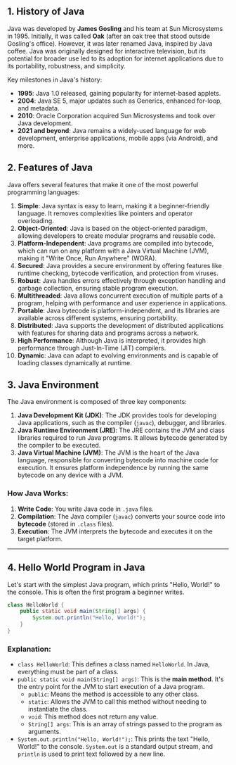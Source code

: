 ## **1. History of Java**

Java was developed by **James Gosling** and his team at Sun Microsystems in 1995. Initially, it was called **Oak** (after an oak tree that stood outside Gosling's office). However, it was later renamed Java, inspired by Java coffee. Java was originally designed for interactive television, but its potential for broader use led to its adoption for internet applications due to its portability, robustness, and simplicity.

Key milestones in Java's history:
- **1995**: Java 1.0 released, gaining popularity for internet-based applets.
- **2004**: Java SE 5, major updates such as Generics, enhanced for-loop, and metadata.
- **2010**: Oracle Corporation acquired Sun Microsystems and took over Java development.
- **2021 and beyond**: Java remains a widely-used language for web development, enterprise applications, mobile apps (via Android), and more.

## **2. Features of Java**

Java offers several features that make it one of the most powerful programming languages:

1. **Simple**: Java syntax is easy to learn, making it a beginner-friendly language. It removes complexities like pointers and operator overloading.
2. **Object-Oriented**: Java is based on the object-oriented paradigm, allowing developers to create modular programs and reusable code.
3. **Platform-Independent**: Java programs are compiled into bytecode, which can run on any platform with a Java Virtual Machine (JVM), making it "Write Once, Run Anywhere" (WORA).
4. **Secured**: Java provides a secure environment by offering features like runtime checking, bytecode verification, and protection from viruses.
5. **Robust**: Java handles errors effectively through exception handling and garbage collection, ensuring stable program execution.
6. **Multithreaded**: Java allows concurrent execution of multiple parts of a program, helping with performance and user experience in applications.
7. **Portable**: Java bytecode is platform-independent, and its libraries are available across different systems, ensuring portability.
8. **Distributed**: Java supports the development of distributed applications with features for sharing data and programs across a network.
9. **High Performance**: Although Java is interpreted, it provides high performance through Just-In-Time (JIT) compilers.
10. **Dynamic**: Java can adapt to evolving environments and is capable of loading classes dynamically at runtime.

## **3. Java Environment**

The Java environment is composed of three key components:

1. **Java Development Kit (JDK)**: The JDK provides tools for developing Java applications, such as the compiler (`javac`), debugger, and libraries.
2. **Java Runtime Environment (JRE)**: The JRE contains the JVM and class libraries required to run Java programs. It allows bytecode generated by the compiler to be executed.
3. **Java Virtual Machine (JVM)**: The JVM is the heart of the Java language, responsible for converting bytecode into machine code for execution. It ensures platform independence by running the same bytecode on any device with a JVM.

### How Java Works:
1. **Write Code**: You write Java code in `.java` files.
2. **Compilation**: The Java compiler (`javac`) converts your source code into **bytecode** (stored in `.class` files).
3. **Execution**: The JVM interprets the bytecode and executes it on the target platform.

---

## **4. Hello World Program in Java**

Let's start with the simplest Java program, which prints "Hello, World!" to the console. This is often the first program a beginner writes.

```java
class HelloWorld {
    public static void main(String[] args) {
        System.out.println("Hello, World!");
    }
}
```

### Explanation:
- `class HelloWorld`: This defines a class named `HelloWorld`. In Java, everything must be part of a class.
- `public static void main(String[] args)`: This is the **main method**. It's the entry point for the JVM to start execution of a Java program.
  - `public`: Means the method is accessible to any other class.
  - `static`: Allows the JVM to call this method without needing to instantiate the class.
  - `void`: This method does not return any value.
  - `String[] args`: This is an array of strings passed to the program as arguments.
- `System.out.println("Hello, World!");`: This prints the text "Hello, World!" to the console. `System.out` is a standard output stream, and `println` is used to print text followed by a new line.